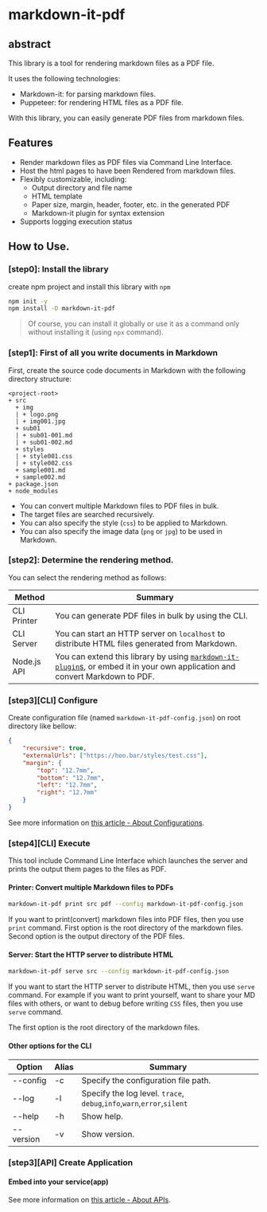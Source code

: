 # markdown-it-pdf

<!-- TODO Complete README.md -->

## abstract

This library is a tool for rendering markdown files as a PDF file. 

It uses the following technologies:

- Markdown-it: for parsing markdown files.
- Puppeteer: for rendering HTML files as a PDF file.

With this library, you can easily generate PDF files from markdown files. 

## Features

* Render markdown files as PDF files via Command Line Interface.
* Host the html pages to have been Rendered from markdown files.
* Flexibly customizable, including:
    * Output directory and file name
    * HTML template
    * Paper size, margin, header, footer, etc. in the generated PDF
    * Markdown-it plugin for syntax extension
* Supports logging execution status

## How to Use.

### **[step0]:** Install the library

create npm project and install this library with `npm`

```bash
npm init -y
npm install -D markdown-it-pdf
```

> Of course, you can install it globally or use it as a command only without installing it (using `npx` command).

### **[step1]:** First of all you write documents in Markdown

First, create the source code documents in Markdown with the following directory structure:

```text
<project-root>
+ src
  + img
  | + logo.png
  | + img001.jpg
  + sub01
  | + sub01-001.md
  | + sub01-002.md
  + styles
  | + style001.css
  | + style002.css
  + sample001.md
  + sample002.md
+ package.json
+ node_modules
```

* You can convert multiple Markdown files to PDF files in bulk.
* The target files are searched recursively.
* You can also specify the style (`css`) to be applied to Markdown.
* You can also specify the image data (`png` or `jpg`) to be used in Markdown.

### **[step2]:** Determine the rendering method.

You can select the rendering method as follows:

|Method| Summary |
|---|---|
| CLI Printer | You can generate PDF files in bulk by using the CLI. |
| CLI Server | You can start an HTTP server on `localhost` to distribute HTML files generated from Markdown. |
| Node.js API | You can extend this library by using [`markdown-it-plugin`s](https://www.npmjs.com/search?q=keywords:markdown-it-plugin), or embed it in your own application and convert Markdown to PDF. |

### **[step3][CLI]** Configure

Create configuration file (named `markdown-it-pdf-config.json`) on root directory like bellow:

```json
{
    "recursive": true,
    "externalUrls": ["https://hoo.bar/styles/test.css"],
    "margin": {
        "top": "12.7mm",
        "bottom": "12.7mm",
        "left": "12.7mm",
        "right": "12.7mm"
    }
}
```

See more information on [this article - About Configurations](docs/about_configuration.md).

### [step4][CLI] Execute

This tool include Command Line Interface which launches the server and prints the output them pages to the files as PDF.

#### Printer: Convert multiple Markdown files to PDFs

```bash
markdown-it-pdf print src pdf --config markdown-it-pdf-config.json
```

If you want to print(convert) markdown files into PDF files, then you use `print` command.
First option is the root directory of the markdown files.
Second option is the output directory of the PDF files.

#### Server: Start the HTTP server to distribute HTML

```bash
markdown-it-pdf serve src --config markdown-it-pdf-config.json
```

If you want to start the HTTP server to distribute HTML, then you use `serve` command.
For example if you want to print yourself, want to share your MD files with others, or want to debug before writing `CSS` files, then you use `serve` command.

The first option is the root directory of the markdown files.

#### Other options for the CLI

|Option| Alias | Summary |
|---|---|---|
| --config | -c | Specify the configuration file path. |
| --log | -l | Specify the log level. `trace`, `debug`,`info`,`warn`,`error`,`silent`|
| --help | -h | Show help. |
| --version | -v | Show version. |

### [step3][API] Create Application



#### Embed into your service(app)

See more information on [this article - About APIs](docs/about_apis.md).
